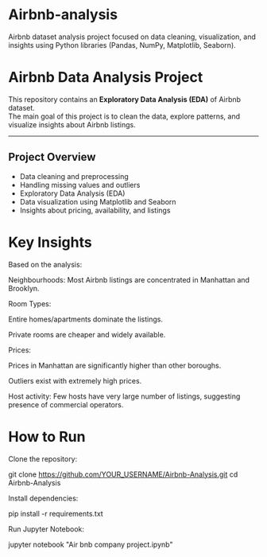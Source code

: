 # Airbnb-analysis
Airbnb dataset analysis project focused on data cleaning, visualization, and insights using Python libraries (Pandas, NumPy, Matplotlib, Seaborn).
# Airbnb Data Analysis Project

This repository contains an **Exploratory Data Analysis (EDA)** of Airbnb dataset.  
The main goal of this project is to clean the data, explore patterns, and visualize insights about Airbnb listings.

---

##  Project Overview
- Data cleaning and preprocessing  
- Handling missing values and outliers  
- Exploratory Data Analysis (EDA)  
- Data visualization using Matplotlib and Seaborn  
- Insights about pricing, availability, and listings
  
# Key Insights

Based on the analysis:

Neighbourhoods: Most Airbnb listings are concentrated in Manhattan and Brooklyn.

Room Types:

Entire homes/apartments dominate the listings.

Private rooms are cheaper and widely available.

Prices:

Prices in Manhattan are significantly higher than other boroughs.

Outliers exist with extremely high prices.

Host activity: Few hosts have very large number of listings, suggesting presence of commercial operators.

# How to Run

Clone the repository:

git clone https://github.com/YOUR_USERNAME/Airbnb-Analysis.git
cd Airbnb-Analysis


Install dependencies:

pip install -r requirements.txt


Run Jupyter Notebook:

jupyter notebook "Air bnb company project.ipynb"
